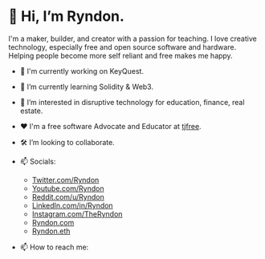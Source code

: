 # 👋 Hi, I’m Ryndon.

I'm a maker, builder, and creator with a passion for teaching. I love creative technology, especially free and open source software and hardware. Helping people become more self reliant and free makes me happy. 

- :rocket: I'm currently working on KeyQuest.
- 🌱 I’m currently learning Solidity & Web3. 
- 👀 I’m interested in disruptive technology for education, finance, real estate.
- :heart: I'm a free software Advocate and Educator at [tjfree](youtube.com/tjfree).
- :hammer_and_wrench: I’m looking to collaborate.

- 📫 Socials:
  * [Twitter.com/Ryndon](https://twitter.com/ryndon)
  * [Youtube.com/Ryndon](https://youtube.com/ryndon)
  * [Reddit.com/u/Ryndon](https://reddit.com/u/ryndon)
  * [LinkedIn.com/in/Ryndon](https://linkedin.com/in/ryndon/)
  * [Instagram.com/TheRyndon](https://instagram.com/theryndon/)
  * [Ryndon.com](https://ryndon.com)
  * [Ryndon.eth](ryndon.eth)

- 📫 How to reach me:
